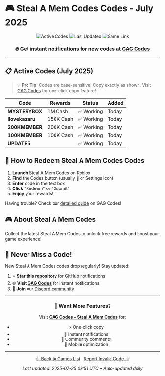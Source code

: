 # 🎮 Steal A Mem Codes Codes - July 2025

<div align="center">

[![Active Codes](https://img.shields.io/badge/Active%20Codes-5-brightgreen)](https://gagcodes.com/roblox/steal-a-meme)
[![Last Updated](https://img.shields.io/badge/Last%20Updated-Today-orange)](https://gagcodes.com/roblox/steal-a-meme)
[![Game Link](https://img.shields.io/badge/Play-Steal%20A%20Mem%20Codes-red)](https://www.roblox.com/games/)

### 🔥 **Get instant notifications for new codes at [GAG Codes](https://gagcodes.com/roblox/steal-a-meme)**

</div>

---

## 📋 Active Codes (July 2025)

> 💡 **Pro Tip**: Codes are case-sensitive! Copy exactly as shown. Visit [GAG Codes](https://gagcodes.com/roblox/steal-a-meme) for one-click copy feature!

| Code | Rewards | Status | Added |
|------|---------|--------|-------|
| **MYSTERYBOX** | 1M Cash | ✅ Working | Today |
| **Ilovekazaru** | 150K Cash | ✅ Working | Today |
| **200KMEMBER** | 200K Cash | ✅ Working | Today |
| **100KMEMBER** | 100K Cash | ✅ Working | Today |
| **UPDATE5** |  | ✅ Working | Today |


## 📖 How to Redeem Steal A Mem Codes Codes

1. **Launch** Steal A Mem Codes on Roblox
2. **Find** the Codes button (usually 🎁 or Settings icon)
3. **Enter** code in the text box
4. **Click** "Redeem" or "Submit"
5. **Enjoy** your rewards!

Having trouble? Check our [detailed guide](https://gagcodes.com/roblox/steal-a-meme#how-to-redeem) on GAG Codes!

## 🎮 About Steal A Mem Codes

Collect the latest Steal A Mem Codes to unlock free rewards and boost your game experience!

## 🔔 Never Miss a Code!

New Steal A Mem Codes codes drop regularly! Stay updated:

1. ⭐ **Star this repository** for GitHub notifications
2. 🌐 **Visit [GAG Codes](https://gagcodes.com/roblox/steal-a-meme)** for instant notifications
3. 💬 **Join** our [Discord community](https://gagcodes.com/discord)

---

<div align="center">

### 🚀 Want More Features?

Visit [**GAG Codes - Steal A Mem Codes**](https://gagcodes.com/roblox/steal-a-meme) for:
- ⚡ One-click copy
- 🔔 Instant notifications  
- 💬 Community comments
- 📱 Mobile optimization

---

[← Back to Games List](README.md) | [Report Invalid Code →](https://github.com/yourusername/roblox-codes-directory/issues)

*Last updated: 2025-07-25 09:51 UTC • Auto-updated daily*

</div>
